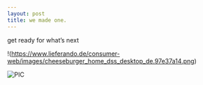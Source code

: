 ```yaml
---
layout: post
title: we made one. 
---
```


get ready for what’s next 


!(https://www.lieferando.de/consumer-web/images/cheeseburger_home_dss_desktop_de.97e37a14.png)

![PIC](https://www.lieferando.de/consumer-web/images/cheeseburger_home_dss_desktop_de.97e37a14.png)
